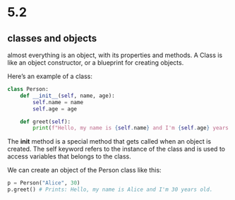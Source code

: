 # 5.2
## classes and objects
almost everything is an object, with its properties and methods. A Class is like an object constructor, or a blueprint for creating objects.

Here’s an example of a class:
````python
class Person:
    def __init__(self, name, age):
        self.name = name
        self.age = age

    def greet(self):
        print(f"Hello, my name is {self.name} and I'm {self.age} years old.")
````
The __init__ method is a special method that gets called when an object is created. The self keyword refers to the instance of the class and is used to access variables that belongs to the class.

We can create an object of the Person class like this:
````python
p = Person("Alice", 30)
p.greet() # Prints: Hello, my name is Alice and I'm 30 years old.
````

